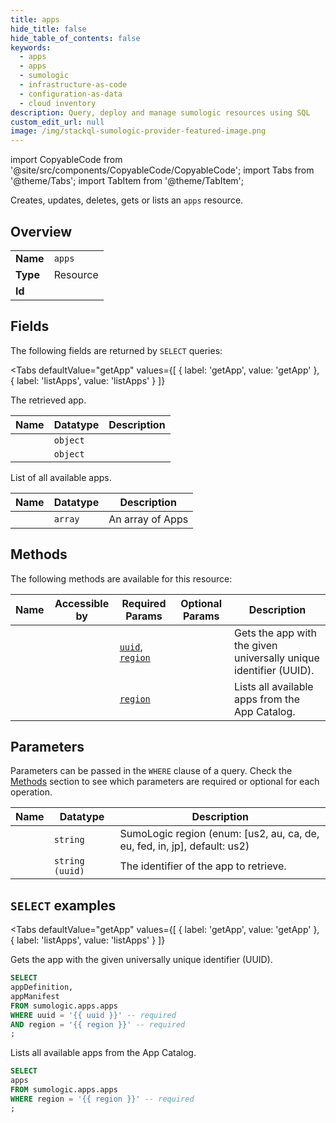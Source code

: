 ```yaml
--- 
title: apps
hide_title: false
hide_table_of_contents: false
keywords:
  - apps
  - apps
  - sumologic
  - infrastructure-as-code
  - configuration-as-data
  - cloud inventory
description: Query, deploy and manage sumologic resources using SQL
custom_edit_url: null
image: /img/stackql-sumologic-provider-featured-image.png
---
```


import CopyableCode from '@site/src/components/CopyableCode/CopyableCode';
import Tabs from '@theme/Tabs';
import TabItem from '@theme/TabItem';

Creates, updates, deletes, gets or lists an <code>apps</code> resource.

## Overview
<table><tbody>
<tr><td><b>Name</b></td><td><code>apps</code></td></tr>
<tr><td><b>Type</b></td><td>Resource</td></tr>
<tr><td><b>Id</b></td><td><CopyableCode code="sumologic.apps.apps" /></td></tr>
</tbody></table>

## Fields

The following fields are returned by `SELECT` queries:

<Tabs
    defaultValue="getApp"
    values={[
        { label: 'getApp', value: 'getApp' },
        { label: 'listApps', value: 'listApps' }
    ]}
>
<TabItem value="getApp">

The retrieved app.

<table>
<thead>
    <tr>
    <th>Name</th>
    <th>Datatype</th>
    <th>Description</th>
    </tr>
</thead>
<tbody>
<tr>
    <td><CopyableCode code="appDefinition" /></td>
    <td><code>object</code></td>
    <td></td>
</tr>
<tr>
    <td><CopyableCode code="appManifest" /></td>
    <td><code>object</code></td>
    <td></td>
</tr>
</tbody>
</table>
</TabItem>
<TabItem value="listApps">

List of all available apps.

<table>
<thead>
    <tr>
    <th>Name</th>
    <th>Datatype</th>
    <th>Description</th>
    </tr>
</thead>
<tbody>
<tr>
    <td><CopyableCode code="apps" /></td>
    <td><code>array</code></td>
    <td>An array of Apps</td>
</tr>
</tbody>
</table>
</TabItem>
</Tabs>

## Methods

The following methods are available for this resource:

<table>
<thead>
    <tr>
    <th>Name</th>
    <th>Accessible by</th>
    <th>Required Params</th>
    <th>Optional Params</th>
    <th>Description</th>
    </tr>
</thead>
<tbody>
<tr>
    <td><a href="#getApp"><CopyableCode code="getApp" /></a></td>
    <td><CopyableCode code="select" /></td>
    <td><a href="#parameter-uuid"><code>uuid</code></a>, <a href="#parameter-region"><code>region</code></a></td>
    <td></td>
    <td>Gets the app with the given universally unique identifier (UUID).</td>
</tr>
<tr>
    <td><a href="#listApps"><CopyableCode code="listApps" /></a></td>
    <td><CopyableCode code="select" /></td>
    <td><a href="#parameter-region"><code>region</code></a></td>
    <td></td>
    <td>Lists all available apps from the App Catalog.</td>
</tr>
</tbody>
</table>

## Parameters

Parameters can be passed in the `WHERE` clause of a query. Check the [Methods](#methods) section to see which parameters are required or optional for each operation.

<table>
<thead>
    <tr>
    <th>Name</th>
    <th>Datatype</th>
    <th>Description</th>
    </tr>
</thead>
<tbody>
<tr id="parameter-region">
    <td><CopyableCode code="region" /></td>
    <td><code>string</code></td>
    <td>SumoLogic region (enum: [us2, au, ca, de, eu, fed, in, jp], default: us2)</td>
</tr>
<tr id="parameter-uuid">
    <td><CopyableCode code="uuid" /></td>
    <td><code>string (uuid)</code></td>
    <td>The identifier of the app to retrieve.</td>
</tr>
</tbody>
</table>

## `SELECT` examples

<Tabs
    defaultValue="getApp"
    values={[
        { label: 'getApp', value: 'getApp' },
        { label: 'listApps', value: 'listApps' }
    ]}
>
<TabItem value="getApp">

Gets the app with the given universally unique identifier (UUID).

```sql
SELECT
appDefinition,
appManifest
FROM sumologic.apps.apps
WHERE uuid = '{{ uuid }}' -- required
AND region = '{{ region }}' -- required
;
```
</TabItem>
<TabItem value="listApps">

Lists all available apps from the App Catalog.

```sql
SELECT
apps
FROM sumologic.apps.apps
WHERE region = '{{ region }}' -- required
;
```
</TabItem>
</Tabs>
